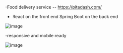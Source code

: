 -Food delivery service -- https://pitadash.com/
- React on the front end Spring Boot on the back end

![image](https://github.com/munibk22/Pita_Dash_FrontEnd/assets/77594597/9ad94830-e3ab-476b-913d-38631d1a6009)


-responsive and mobile ready


![image](https://github.com/munibk22/Pita_Dash_FrontEnd/assets/77594597/7ff7fe2c-7d44-4167-b320-b85fb8df36ed)

